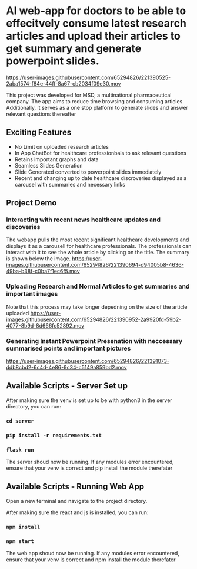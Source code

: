 # AI web-app for doctors to be able to effecitvely consume latest research articles and upload their articles to get summary and generate powerpoint slides.


https://user-images.githubusercontent.com/65294826/221390525-2aba1574-f84e-44ff-8a67-cb2034f09e30.mov


This project was developed for MSD, a multinational pharmaceutical company. The app aims to reduce time browsing and consuming articles. Additionally, it serves as a one stop platform to generate slides and answer relevant questions thereafter

## Exciting Features
- No Limit on uploaded research articles
- In App ChatBot for healthcare professionbals to ask relevant questions
- Retains important graphs and data
- Seamless Slides Generation
- Slide Generated converted to powerpoint slides immediately
- Recent and changing up to date healthcare discroveries displayed as a carousel with summaries and necessary links

## Project Demo

### Interacting with recent news healthcare updates and discoveries

The webapp pulls the most recent significant healthcare developments and displays it as a carousell for healthcare professionals. The professionals can interact with it to see the whole article by clicking on the title. The summary is shown below the image.
https://user-images.githubusercontent.com/65294826/221390694-d94005b8-4636-49ba-b38f-c0ba7f1ec6f5.mov


### Uploading Research and Normal Articles to get summaries and important images

Note that this process may take longer depedning on the size of the article uploaded
https://user-images.githubusercontent.com/65294826/221390952-2a9920fd-59b2-4077-8b9d-8d666fc52892.mov


### Generating Instant Powerpoint Presenation with neccessary summarised points and important pictures

https://user-images.githubusercontent.com/65294826/221391073-ddb8cbd2-6c4d-4e86-9c34-c5149a859bd2.mov






## Available Scripts - Server Set up

After making sure the venv is set up to be with python3 in the server directory, you can run:

### `cd server ` 
### `pip install -r requirements.txt ` 
### `flask run ` 

The server shoud now be running. If any modules error encountered, ensure that your venv is correct and pip install the module therefater



## Available Scripts - Running Web App

Open a new terminal and navigate to the project directory.

After making sure the react and js is installed, you can run:

### `npm install` 
### `npm start` 

The web app shoud now be running. If any modules error encountered, ensure that your venv is correct and npm install the module therefater

